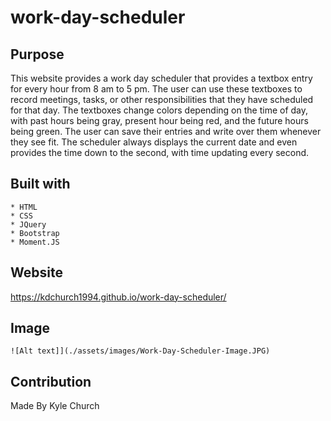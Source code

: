 # work-day-scheduler

## Purpose
This website provides a work day scheduler that provides a textbox entry for every hour from 8 am to 5 pm. The user can use these textboxes to record meetings, tasks, or other responsibilities that they have scheduled for that day. The textboxes change colors depending on the time of day, with past hours being gray, present hour being red, and the future hours being green. The user can save their entries and write over them whenever they see fit. The scheduler always displays the current date and even provides the time down to the second, with time updating every second. 

## Built with
    * HTML
    * CSS
    * JQuery
    * Bootstrap
    * Moment.JS
## Website
 https://kdchurch1994.github.io/work-day-scheduler/

 ## Image
    ![Alt text]](./assets/images/Work-Day-Scheduler-Image.JPG)
 ## Contribution
 Made By Kyle Church